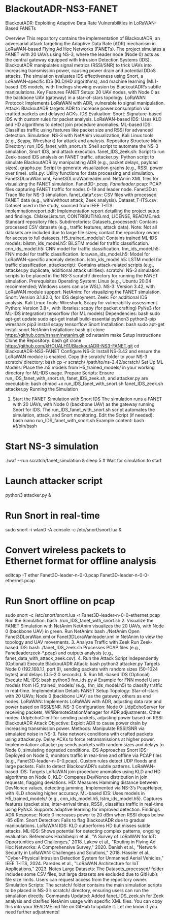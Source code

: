 # BlackoutADR-NS3-FANET
BlackoutADR: Exploiting Adaptive Data Rate Vulnerabilities in LoRaWAN-Based FANETs

Overview
This repository contains the implementation of BlackoutADR, an adversarial attack targeting the Adaptive Data Rate (ADR) mechanism in LoRaWAN-based Flying Ad Hoc Networks (FANETs). The project simulates a FANET with 20 UAVs using NS-3, where the leader node (Node 0) acts as the central gateway equipped with Intrusion Detection Systems (IDS). BlackoutADR manipulates signal metrics (RSSI/SNR) to trick UAVs into increasing transmission power, causing power drain and potential DDoS attacks. The simulation evaluates IDS effectiveness using Snort, a LoRaWAN-specific IDS (KLD/HD algorithms), and machine learning (ML)-based IDS models, with findings showing evasion by BlackoutADR’s subtle manipulations.
Key Features
FANET Setup: 20 UAV nodes, with Node 0 as the backbone UAV (gateway) in a star-of-stars topology.
LoRaWAN Protocol: Implements LoRaWAN with ADR, vulnerable to signal manipulation.
Attack: BlackoutADR targets ADR to increase power consumption via crafted packets and delayed ACKs.
IDS Evaluation:
Snort: Signature-based IDS with custom rules for packet analysis.
LoRaWAN-based IDS: Uses KLD and HD algorithms to detect join procedure anomalies.
ML-based IDS: Classifies traffic using features like packet size and RSSI for advanced detection.
Simulation: NS-3 with NetAnim visualization, Kali Linux tools (e.g., Scapy, Wireshark) for attack and analysis.
Repository Structure
Main Directory:
run_IDS_fanet_with_snort.sh: Shell script to automate the NS-3 simulation, Snort IDS, and attack execution.
fanet_IDS_zeek.sh: Script to run Zeek-based IDS analysis on FANET traffic.
attacker.py: Python script to simulate BlackoutADR by manipulating ADR (e.g., packet delays, payload sizes).
graphs.py: Script to generate visualization graphs (e.g., RSSI, power over time).
utils.py: Utility functions for data processing and simulation.
Fanet3DLoraWan.xml, Fanet3DLoraWanleader.xml: NetAnim XML files for visualizing the FANET simulation.
Fanet3D-*.pcap, Fanetleader*.pcap: PCAP files capturing FANET traffic for nodes 0-19 and leader node.
Fanet3D.tr: Trace file for NS-3 simulation.
fanet_data*.csv: CSV files with processed FANET data (e.g., with/without attack, Zeek analysis).
Dataset_T-ITS.csv: Dataset used in the study, sourced from IEEE T-ITS.
implemnationreport.pdf: Implementation report detailing the project setup and findings.
CMakeLists.txt, CONTRIBUTING.md, LICENSE, README.md: Standard repository files.
Subdirectories:
Datasets_processed/: Contains processed CSV datasets (e.g., traffic features, attack data). Note: Not all datasets are included due to large file sizes; contact the repository owner for access to full datasets.
H5_trained_models/: Contains trained ML-IDS models:
bilstm_ids_model.h5: BiLSTM model for traffic classification.
cnn_ids_model.h5: CNN model for traffic classification.
fnn_ids_model.h5: FNN model for traffic classification.
lorawan_ids_model.h5: Model for LoRaWAN-specific anomaly detection.
lstm_ids_model.h5: LSTM model for traffic classification.
attackscript/: Contains attack-related scripts (e.g., attacker.py duplicate, additional attack utilities).
scratch/: NS-3 simulation scripts to be placed in the NS-3 scratch/ directory for running the FANET simulation.
Prerequisites
Operating System: Linux (e.g., Ubuntu 20.04 recommended; Windows users can use WSL).
NS-3: Version 3.42, with LoRaWAN module support.
NetAnim: For visualizing the FANET simulation.
Snort: Version 3.1.82.0, for IDS deployment.
Zeek: For additional IDS analysis.
Kali Linux Tools: Wireshark, Scapy for vulnerability assessment.
Python: Version 3.8+, with libraries:
scapy (for packet crafting)
PyNs3 (for ML-IDS integration)
tensorflow (for ML models)
Dependencies:
bash
sudo apt-get update
sudo apt-get install build-essential python3 python3-pip wireshark
pip3 install scapy tensorflow
Snort Installation:
bash
sudo apt-get install snort
NetAnim Installation:
bash
git clone https://github.com/nsnam/netanim.git
cd netanim
make
Setup Instructions
Clone the Repository:
bash
git clone https://github.com/kHOUALH11/BlackoutADR-NS3-FANET.git
cd BlackoutADR-NS3-FANET
Configure NS-3:
Install NS-3.42 and ensure the LoRaWAN module is enabled.
Copy the scratch/ folder to your NS-3 scratch/ directory:
bash
cp -r scratch/ /path/to/ns-3.42/scratch/
Set Up ML Models:
Place the .h5 models from H5_trained_models/ in your working directory for ML-IDS usage.
Prepare Scripts:
Ensure run_IDS_fanet_with_snort.sh, fanet_IDS_zeek.sh, and attacker.py are executable:
bash
chmod +x run_IDS_fanet_with_snort.sh fanet_IDS_zeek.sh attacker.py
Running the Simulation
1. Start the FANET Simulation with Snort IDS
The simulation runs a FANET with 20 UAVs, with Node 0 (backbone UAV) as the gateway running Snort for IDS. The run_IDS_fanet_with_snort.sh script automates the simulation, attack, and Snort monitoring.
Edit the Script (if needed):
bash
nano run_IDS_fanet_with_snort.sh
Example content:
bash
#!/bin/bash
# Start NS-3 simulation
./waf --run scratch/fanet_simulation &
sleep 5  # Wait for simulation to start
# Launch attacker script
python3 attacker.py &
# Run Snort in real-time
sudo snort -i wlan0 -A console -c /etc/snort/snort.lua &
# Convert wireless packets to Ethernet format for offline analysis
editcap -T ether Fanet3D-leader-n-0-0.pcap Fanet3D-leader-n-0-0-ethernet.pcap
# Run Snort offline on pcap
sudo snort -c /etc/snort/snort.lua -r Fanet3D-leader-n-0-0-ethernet.pcap
Run the Simulation:
bash
./run_IDS_fanet_with_snort.sh
2. Visualize the FANET Simulation with NetAnim
NetAnim visualizes the 20 UAVs, with Node 0 (backbone UAV) in green.
Run NetAnim:
bash
./NetAnim
Open Fanet3DLoraWan.xml or Fanet3DLoraWanleader.xml in NetAnim to view the topology and UAV movements.
3. Analyze Traffic with Zeek
Run Zeek-based IDS:
bash
./fanet_IDS_zeek.sh
Processes PCAP files (e.g., Fanetleaderzeek-*.pcap) and outputs analysis (e.g., fanet_data_with_attack_zeek.csv).
4. Run the Attack Script Independently (Optional)
Execute BlackoutADR Attack:
bash
python3 attacker.py
Targets Node 0 (192.168.1.1, port 9), sending packets with random sizes (50-1024 bytes) and delays (0.5-2.0 seconds).
5. Run ML-based IDS (Optional)
Execute ML-IDS:
bash
python3 fnn_ids.py  # Example for FNN model
Uses models from H5_trained_models/ (e.g., fnn_ids_model.h5) to classify traffic in real-time.
Implementation Details
FANET Setup
Topology: Star-of-stars with 20 UAVs; Node 0 (backbone UAV) as the gateway, others as end nodes.
LoRaWAN: Implements LoRaWAN with ADR, adjusting data rate and power based on RSSI/SNR.
NS-3 Configuration:
Node 0: UdpEchoServer for receiving packets, WifiRemoteStationManager for ADR adjustments.
Other nodes: UdpEchoClient for sending packets, adjusting power based on RSSI.
BlackoutADR Attack
Objective: Exploit ADR to cause power drain by increasing transmission power.
Methods:
Manipulate RSSI/SNR via simulated noise in NS-3.
Fake network conditions with crafted packets using attacker.py.
Delay ACKs to force retransmissions at higher power.
Implementation:
attacker.py sends packets with random sizes and delays to Node 0, simulating degraded conditions.
IDS Approaches
Snort IDS:
Deployed on Node 0, monitors traffic in real-time and offline via PCAP files (e.g., Fanet3D-leader-n-0-0.pcap).
Custom rules detect UDP floods and large packets.
Fails to detect BlackoutADR’s subtle patterns.
LoRaWAN-based IDS:
Targets LoRaWAN join procedure anomalies using KLD and HD algorithms on Node 0.
KLD: Compares DevNonce distribution in join requests, flagging deviations.
HD: Measures Hamming distance between DevNonce values, detecting jamming.
Implemented via NS-3’s PcapHelper, with KLD showing higher accuracy.
ML-based IDS:
Uses models in H5_trained_models/ (e.g., cnn_ids_model.h5, lstm_ids_model.h5).
Captures features (packet size, inter-arrival times, RSSI), classifies traffic in real-time using PyNs3.
Supports adaptive learning for improved detection.
Findings
ADR Response: Node 0 increases power to 20 dBm when RSSI drops below -85 dBm.
Snort Detection: Fails to flag BlackoutADR due to gradual manipulations.
LoRaWAN IDS: KLD outperforms HD but misses subtle attacks.
ML-IDS: Shows potential for detecting complex patterns, ongoing evaluation.
References
Haxhibeqiri et al., "A Survey of LoRaWAN for IoT: Opportunities and Challenges," 2018.
Lakew et al., "Routing in Flying Ad Hoc Networks: A Comprehensive Survey," 2020.
Danish et al., "Network Security in LoRaWAN: Challenges and Solutions," 2018.
Hassler et al., "Cyber-Physical Intrusion Detection System for Unmanned Aerial Vehicles," IEEE T-ITS, 2024.
Paredes et al., "LoRaWAN Architecture for IoT Applications," 2023.
Notes
Large Datasets: The Datasets_processed/ folder includes some CSV files, but large datasets are excluded due to GitHub’s file size limits. Users can request access from the repository owner.
Simulation Scripts: The scratch/ folder contains the main simulation scripts to be placed in NS-3’s scratch/ directory, ensuring users can run the simulation directly.
Commands Updated: Added fanet_IDS_zeek.sh for Zeek analysis and clarified NetAnim usage with specific XML files.
You can copy this into your README.md file on GitHub to update it. Let me know if you need further adjustments!
